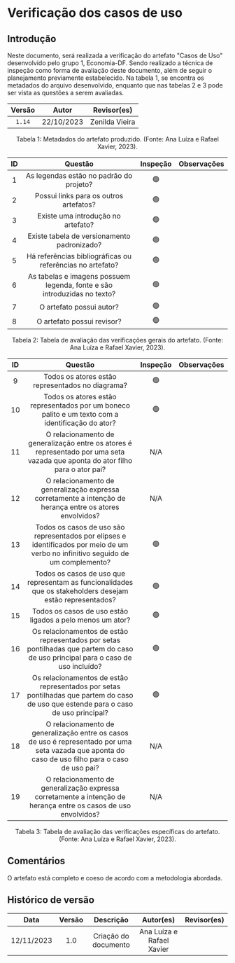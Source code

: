 # Verificação dos casos de uso

## Introdução

Neste documento, será realizada a verificação do artefato "Casos de Uso" desenvolvido pelo grupo 1, Economia-DF. Sendo realizado a técnica de inspeção como forma de avaliação deste documento, além de seguir o planejamento previamente estabelecido. Na tabela 1, se encontra os metadados do arquivo desenvolvido, enquanto que nas tabelas 2 e 3 pode ser vista as questões a serem avaliadas.

<center>

| Versão |  Autor |      Revisor(es)     |
| :----: | :--------: | :-------------: |
| `1.14`  | 22/10/2023 | Zenilda Vieira | - |

<div style="text-align: center">
<p> Tabela 1: Metadados do artefato produzido. (Fonte: Ana Luíza e Rafael Xavier, 2023). </p>
</div>

</center>

<center>

|  ID   |                                 Questão                                  | Inspeção | Observações |
| :---: | :----------------------------------------------------------------------: | :------: | ----------- |
|   1   |                 As legendas estão no padrão do projeto?                  |    🟢     |             |
|   2   |                  Possui links para os outros artefatos?                  |    🟢     |             |
|   3   |                    Existe uma introdução no artefato?                    |    🟢     |             |
|   4   |               Existe tabela de versionamento padronizado?                |    🟢     |             |
|   5   |        Há referências bibliográficas ou referências no artefato?         |    🟢     |             |
|   6   | As tabelas e imagens possuem legenda, fonte e são introduzidas no texto? |    🟢     |             |
|   7   |                         O artefato possui autor?                         |    🟢     |             |
|   8   |                        O artefato possui revisor?                        |    🟢     |             |

</center>

<div style="text-align: center">
<p> Tabela 2: Tabela de avaliação das verificações gerais do artefato. (Fonte: Ana Luíza e Rafael Xavier, 2023). </p>
</div>

<center>

|  ID   |                                 Questão                                  | Inspeção | Observações |
| :---: | :----------------------------------------------------------------------: | :------: | ----------- |
|   9   |      Todos os atores estão representados no diagrama?         |    🟢     |             |
|   10   | Todos os atores estão representados por um boneco palito e um texto com a identificação do ator? |    🟢     |             |
|   11  |  O relacionamento de generalização entre os atores é representado por uma seta vazada que aponta do ator filho para o ator pai? |    N/A    |             |
|   12  | O relacionamento de generalização expressa corretamente a intenção de herança entre os atores envolvidos? |    N/A     |             |
|   13   |  Todos os casos de uso são representados por elipses e identificados por meio de um verbo no infinitivo seguido de um complemento?  |    🟢     |             |
|   14   | Todos os casos de uso que representam as funcionalidades que os stakeholders desejam estão representados? |    🟢     |             |
|   15   | Todos os casos de uso estão ligados a pelo menos um ator?   |    🟢     |             |
|   16   |  Os relacionamentos de <include> estão representados por setas pontilhadas que partem do caso de uso principal para o caso de uso incluído? |    🟢     |             |
|   17   | Os relacionamentos de <extend> estão representados por setas pontilhadas que partem do caso de uso que estende para o caso de uso principal? |    🟢     |             |
|   18   | O relacionamento de generalização entre os casos de uso é representado por uma seta vazada que aponta do caso de uso filho para o caso de uso pai? |    N/A     |             |
|   19   | O relacionamento de generalização expressa corretamente a intenção de herança entre os casos de uso envolvidos?  |    N/A     |             |

<div style="text-align: center">
<p> Tabela 3: Tabela de avaliação das verificações específicas do artefato. (Fonte: Ana Luíza e Rafael Xavier, 2023). </p>
</div>

</center>

## Comentários

O artefato está completo e coeso de acordo com a metodologia abordada.


## Histórico de versão

|    Data    | Versão |      Descrição       |      Autor(es)      | Revisor(es) |
| :--------: | :----: | :------------------: | :-----------------: | :---------: |
| 12/11/2023 |  1.0   | Criação do documento |      Ana Luíza e Rafael Xavier      |   



